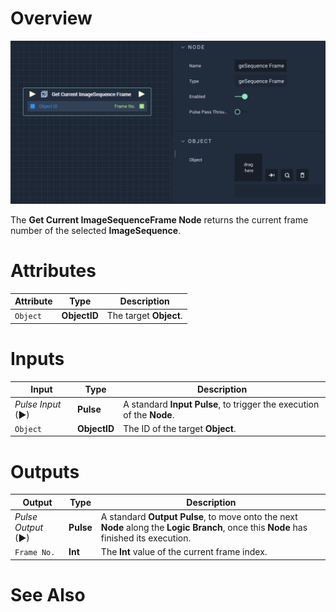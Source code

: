 # Overview

![The Get Current ImageSequence Frame Node.](../../../.gitbook/assets/getcurrentimagesequenceframe.png)

The **Get Current ImageSequenceFrame Node** returns the current frame number of the selected **ImageSequence**.

# Attributes

|Attribute|Type|Description|
|---|---|---|
|`Object`|**ObjectID**|The target **Object**.|

# Inputs

|Input|Type|Description|
|---|---|---|
|*Pulse Input* (►)|**Pulse**|A standard **Input Pulse**, to trigger the execution of the **Node**.|
|`Object`|**ObjectID**|The ID of the target **Object**.|

# Outputs

|Output|Type|Description|
|---|---|---|
|*Pulse Output* (►)|**Pulse**|A standard **Output Pulse**, to move onto the next **Node** along the **Logic Branch**, once this **Node** has finished its execution.|
|`Frame No.`|**Int**|The **Int** value of the current frame index.|

# See Also



